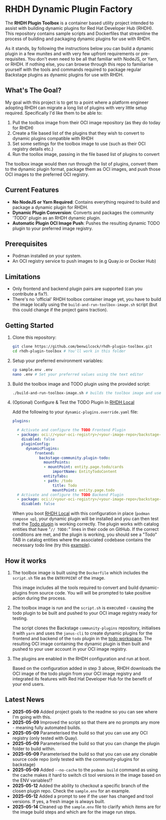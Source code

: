# RHDH Dynamic Plugin Factory

The **RHDH Plugin Toolbox** is a container based utility project intended to assist with building dynamic plugins for Red Hat Developer Hub (RHDH). This repository contains sample scripts and Dockerfiles that streamline the process of building and packaging dynamic plugins for use with RHDH. 

As it stands, by following the instructions below you can build a dynamic plugin in a few munites and with very few upfront requirements or pre-requisites. You don't even need to be all that familiar with NodeJS, or Yarn, or RHDH. If nothing else, you can browse through this repo to familiarise yourself with the tools and commands required to package regular Backstage plugins as dynamic plugins for use with RHDH.

## What's The Goal?

My goal with this project is to get to a point where a platform engineer adopting RHDH can migrate a long list of plugins with very little setup required. Specifically I'd like them to be able to:

1. Pull the toolbox image from their OCI image repository (as they do today for RHDH)
2. Create a file based list of the plugins that they wish to convert to dynamic plugins compatible with RHDH
3. Set some settings for the toolbox image to use (such as their OCI registry details etc.)
4. Run the toollox image, passing in the file based list of plugins to convert

The toolbox image would then run through the list of plugins, convert them to the dynamic plugin format, package them as OCI images, and push those OCI images to the preferred OCI registry.

## Current Features

- **No NodeJS or Yarn Required**: Contains everything required to build and package a dynamic plugin for RHDH.
- **Dynamic Plugin Conversion**: Converts and packages the community 'TODO' plugin as an RHDH dynamic plugin.
- **Automatic Plugin OCI Image Push**: Pushes the resulting dynamic TODO plugin to your preferred image registry.

## Prerequisites

- Podman installed on your system.
- An OCI registry service to push images to (e.g Quay.io or Docker Hub)

## Limitations

- Only frontend and backend plugin pairs are supported (can you contribute a fix?).
- There's no 'official' RHDH toolbox container image yet, you have to build the image locally using the `build-and-run-toolbox-image.sh` script (but this could change if the project gains traction).

## Getting Started

1. Clone this repository:

    ```bash
    git clone https://github.com/benwilcock/rhdh-plugin-toolbox.git
    cd rhdh-plugin-toolbox # You'll work in this folder
    ```

2. Setup your preferred environment variables:

    ```bash
    cp sample.env .env
    nano .env # Set your preferred values using the text editor
    ```

2. Build the toolbox image and TODO plugin using the provided script:

    ```bash
    ./build-and-run-toolbox-image.sh # builds the toolbox image and uses it to create your plugin
    ```

3. (Optional) Configure & Test the TODO Plugin In [RHDH Local](https://github.com/redhat-developer/rhdh-local)

    Add the following to your `dynamic-plugins.override.yaml` file:

    ```yaml
    plugins:

      # Activate and configure the TODO Frontend Plugin
      - package: oci://<your-oci-registry>/<your-image-repo>/backstage-community-plugin-todo:latest!backstage-community-plugin-todo
        disabled: false
        pluginConfig:
          dynamicPlugins:
              frontend:
                backstage-community.plugin-todo:
                  mountPoints:
                  - mountPoint: entity.page.todo/cards
                      importName: EntityTodoContent
                  entityTabs:
                  - path: /todo
                      title: Todo
                      mountPoint: entity.page.todo
      # Activate and configure the TODO Backend Plugin
      - package: oci://<your-oci-registry>/<your-image-repo>/backstage-community-plugin-todo:latest!backstage-community-plugin-todo-backend
        disabled: false
    ```

    When you boot [RHDH Local](https://github.com/redhat-developer/rhdh-local) with this configuration in place (`podman compose up`), your dynamic plugin will be installed and you can then test that the [Todo plugin](https://github.com/backstage/community-plugins/tree/main/workspaces/todo/plugins/todo) is working correctly. The plugin works with catalog entities that have "`// TODO:`" lines in their code on GitHub. If the correct conditions are met, and the plugin is working, you should see a "Todo" TAB in catalog entities where the associated codebase contains the necessary todo line (try this [example](https://github.com/benwilcock/springboot-djl-demo/blob/main/catalog-info.yml)).

## How it works

1. The toolbox image is built using the `Dockerfile` which includes the `script.sh` file as the `ENTRYPOINT` of the image.

   This image includes all the tools required to convert and build dynamic-plugins from source code. You will will be prompted to take positive action during the process.

2. The toolbox image is run and the `script.sh` is executed - causing the todo plugin to be built and pushed to your OCI image registry ready for testing.

   The script clones the Backstage `community-plugins` repository, initialises it with `yarn` and uses the `janus-cli` to create dynamic plugins for the frontend and backend of the `todo` plugin in the [todo workspace](https://github.com/backstage/community-plugins/tree/main/workspaces/todo). The resulting OCI image containing the dynamic plugin is then built and pushed to your user account in your OCI image registry.

3. The plugins are enabled in the RHDH configuration and run at boot.

   Based on the configuration added in step 3 above, RHDH downloads the OCI image of the todo plugin from your OCI image registry and integrated its features with Red Hat Developer Hub for the benefit of your end users.

## Latest News

- **2025-05-09** Added project goals to the readme so you can see where I'm going with this.
- **2025-05-09** Improved the script so that there are no prompts any more - meaning fully automated builds.
- **2025-05-09** Parameterised the build so that you can use any OCI registry (only tested with Quay).
- **2025-05-09** Parameterised the build so that you can change the plugin folder to build within.
- **2025-05-09** Parameterised the build so that you can use any clonable source code repo (only tested with the community-plugins for backstage)
- **2025-05-09** Added `--no-cache` to the `podman build` command as using the cache makes it hard to switch cli tool versions in the image based on the ENV variables!?
- **2025-05-12** Added the ability to checkout a specific branch of the closen plugin repo. Check the `sample.env` for an example.
- **2025-05-12** Added a prompt to see if the user has changed and tool versions. If yes, a fresh image is always built.
- **2025-05-14** Cleaned up the `sample.env` file to clarify which items are for the image build steps and which are for the image run steps.




